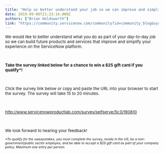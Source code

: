 ```yaml
---
title: "Help us better understand your job so we can improve and simplify your ServiceNow experience"
date: 2019-09-06T21:23:14.000Z
authors: ["Brian Holdsworth"]
link: "https://community.servicenow.com/community?id=community_blog&sys_id=0ed06420dbf73b08feb1a851ca96191e"
---
```

<p><span style="font-size: 10pt;">We would like to better understand what you do as part of your day-to-day job so we can build future products and services that improve and simplify your experience on the ServiceNow platform. </span></p>
<p> </p>
<p><span style="font-size: 10pt;"><strong>Take the survey linked below for a chance to win a $25 gift card if you qualify*!</strong></span></p>
<p> </p>
<p><span style="font-size: 10pt;">Click the survey link below or copy and paste the URL into your browser to start the survey. The survey will take 15 to 20 minutes.</span></p>
<p> </p>
<p><span style="font-size: 10pt;"><a href="http://www.servicenowproductlab.com/survey/selfserve/5c3/190810" rel="nofollow">http://www.servicenowproductlab.com/survey/selfserve/5c3/190810</a></span></p>
<p> </p>
<p><span style="font-size: 10pt;">We look forward to hearing your feedback!</span></p>
<p><span style="font-size: 8pt;"><em>*To qualify for the sweepstakes, you must complete the survey, reside in the US, be a non-government/public sector employee, and be able to accept a $25 gift card as part of your company policy. Maximum one entry per person.</em></span></p>